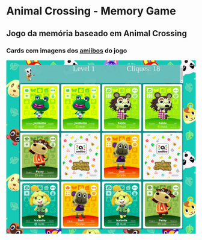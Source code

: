 # Animal Crossing - Memory Game
## Jogo da memória baseado em Animal Crossing

### Cards com imagens dos [amiibos](https://animal-crossing.com/amiibo/collections/series-1-4-amiibo-cards) do jogo

![Imagem do jogo](img/printscreen.png)

